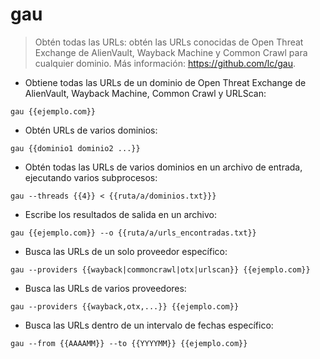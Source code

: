 # gau

> Obtén todas las URLs: obtén las URLs conocidas de Open Threat Exchange de AlienVault, Wayback Machine y Common Crawl para cualquier dominio.
> Más información: <https://github.com/lc/gau>.

- Obtiene todas las URLs de un dominio de Open Threat Exchange de AlienVault, Wayback Machine, Common Crawl y URLScan:

`gau {{ejemplo.com}}`

- Obtén URLs de varios dominios:

`gau {{dominio1 dominio2 ...}}`

- Obtén todas las URLs de varios dominios en un archivo de entrada, ejecutando varios subprocesos:

`gau --threads {{4}} < {{ruta/a/dominios.txt}}}`

- Escribe los resultados de salida en un archivo:

`gau {{ejemplo.com}} --o {{ruta/a/urls_encontradas.txt}}`

- Busca las URLs de un solo proveedor específico:

`gau --providers {{wayback|commoncrawl|otx|urlscan}} {{ejemplo.com}}`

- Busca las URLs de varios proveedores:

`gau --providers {{wayback,otx,...}} {{ejemplo.com}}`

- Busca las URLs dentro de un intervalo de fechas específico:

`gau --from {{AAAAMM}} --to {{YYYYMM}} {{ejemplo.com}}`
